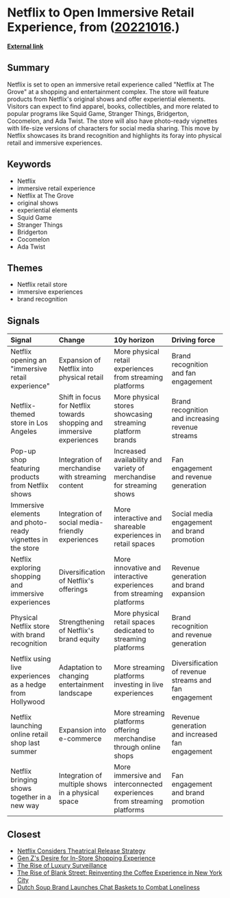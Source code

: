 # __Netflix to Open Immersive Retail Experience__, from ([20221016](https://kghosh.substack.com/p/20221016).)

__[External link](https://www.hollywoodreporter.com/business/digital/netflix-store-the-grove-los-angeles-immersive-1235238349/)__



## Summary

Netflix is set to open an immersive retail experience called "Netflix at The Grove" at a shopping and entertainment complex. The store will feature products from Netflix's original shows and offer experiential elements. Visitors can expect to find apparel, books, collectibles, and more related to popular programs like Squid Game, Stranger Things, Bridgerton, Cocomelon, and Ada Twist. The store will also have photo-ready vignettes with life-size versions of characters for social media sharing. This move by Netflix showcases its brand recognition and highlights its foray into physical retail and immersive experiences.

## Keywords

* Netflix
* immersive retail experience
* Netflix at The Grove
* original shows
* experiential elements
* Squid Game
* Stranger Things
* Bridgerton
* Cocomelon
* Ada Twist

## Themes

* Netflix retail store
* immersive experiences
* brand recognition

## Signals

| Signal                                                    | Change                                                                | 10y horizon                                                            | Driving force                                         |
|:----------------------------------------------------------|:----------------------------------------------------------------------|:-----------------------------------------------------------------------|:------------------------------------------------------|
| Netflix opening an "immersive retail experience"          | Expansion of Netflix into physical retail                             | More physical retail experiences from streaming platforms              | Brand recognition and fan engagement                  |
| Netflix-themed store in Los Angeles                       | Shift in focus for Netflix towards shopping and immersive experiences | More physical stores showcasing streaming platform brands              | Brand recognition and increasing revenue streams      |
| Pop-up shop featuring products from Netflix shows         | Integration of merchandise with streaming content                     | Increased availability and variety of merchandise for streaming shows  | Fan engagement and revenue generation                 |
| Immersive elements and photo-ready vignettes in the store | Integration of social media-friendly experiences                      | More interactive and shareable experiences in retail spaces            | Social media engagement and brand promotion           |
| Netflix exploring shopping and immersive experiences      | Diversification of Netflix's offerings                                | More innovative and interactive experiences from streaming platforms   | Revenue generation and brand expansion                |
| Physical Netflix store with brand recognition             | Strengthening of Netflix's brand equity                               | More physical retail spaces dedicated to streaming platforms           | Brand recognition and revenue generation              |
| Netflix using live experiences as a hedge from Hollywood  | Adaptation to changing entertainment landscape                        | More streaming platforms investing in live experiences                 | Diversification of revenue streams and fan engagement |
| Netflix launching online retail shop last summer          | Expansion into e-commerce                                             | More streaming platforms offering merchandise through online shops     | Revenue generation and increased fan engagement       |
| Netflix bringing shows together in a new way              | Integration of multiple shows in a physical space                     | More immersive and interconnected experiences from streaming platforms | Fan engagement and brand promotion                    |

## Closest

* [Netflix Considers Theatrical Release Strategy](088604fb4004b2f3c5725cf2f674066e)
* [Gen Z's Desire for In-Store Shopping Experience](adc1258885aa937c5350875662ee892f)
* [The Rise of Luxury Surveillance](382ab5700ea4e7c189a438c6e024ef18)
* [The Rise of Blank Street: Reinventing the Coffee Experience in New York City](ad6334d8203e40ef0376165b2141e1d3)
* [Dutch Soup Brand Launches Chat Baskets to Combat Loneliness](d73cef2dc5d458ba6b4a61dff2997181)